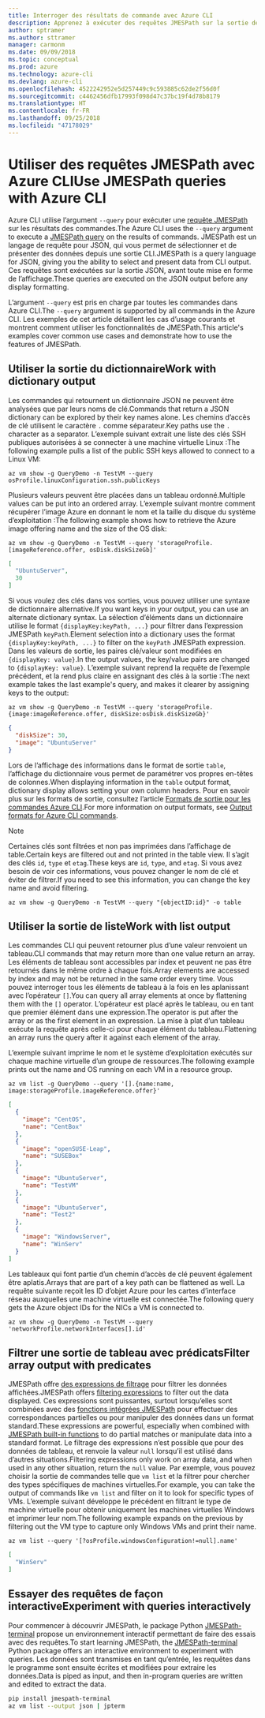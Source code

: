```yaml
---
title: Interroger des résultats de commande avec Azure CLI
description: Apprenez à exécuter des requêtes JMESPath sur la sortie des commandes Azure CLI.
author: sptramer
ms.author: sttramer
manager: carmonm
ms.date: 09/09/2018
ms.topic: conceptual
ms.prod: azure
ms.technology: azure-cli
ms.devlang: azure-cli
ms.openlocfilehash: 4522242952e5d257449c9c593885c62de2f56d0f
ms.sourcegitcommit: c4462456dfb17993f098d47c37bc19f4d78b8179
ms.translationtype: HT
ms.contentlocale: fr-FR
ms.lasthandoff: 09/25/2018
ms.locfileid: "47178029"
---
```

# <a name="use-jmespath-queries-with-azure-cli"></a><span data-ttu-id="b9ae8-103">Utiliser des requêtes JMESPath avec Azure CLI</span><span class="sxs-lookup"><span data-stu-id="b9ae8-103">Use JMESPath queries with Azure CLI</span></span> 

<span data-ttu-id="b9ae8-104">Azure CLI utilise l’argument `--query` pour exécuter une [requête JMESPath](http://jmespath.org) sur les résultats des commandes.</span><span class="sxs-lookup"><span data-stu-id="b9ae8-104">The Azure CLI uses the `--query` argument to execute a [JMESPath query](http://jmespath.org) on the results of commands.</span></span> <span data-ttu-id="b9ae8-105">JMESPath est un langage de requête pour JSON, qui vous permet de sélectionner et de présenter des données depuis une sortie CLI.</span><span class="sxs-lookup"><span data-stu-id="b9ae8-105">JMESPath is a query language for JSON, giving you the ability to select and present data from CLI output.</span></span> <span data-ttu-id="b9ae8-106">Ces requêtes sont exécutées sur la sortie JSON, avant toute mise en forme de l’affichage.</span><span class="sxs-lookup"><span data-stu-id="b9ae8-106">These queries are executed on the JSON output before any display formatting.</span></span>

<span data-ttu-id="b9ae8-107">L’argument `--query` est pris en charge par toutes les commandes dans Azure CLI.</span><span class="sxs-lookup"><span data-stu-id="b9ae8-107">The `--query` argument is supported by all commands in the Azure CLI.</span></span> <span data-ttu-id="b9ae8-108">Les exemples de cet article détaillent les cas d’usage courants et montrent comment utiliser les fonctionnalités de JMESPath.</span><span class="sxs-lookup"><span data-stu-id="b9ae8-108">This article's examples cover common use cases and demonstrate how to use the features of JMESPath.</span></span>

## <a name="work-with-dictionary-output"></a><span data-ttu-id="b9ae8-109">Utiliser la sortie du dictionnaire</span><span class="sxs-lookup"><span data-stu-id="b9ae8-109">Work with dictionary output</span></span>

<span data-ttu-id="b9ae8-110">Les commandes qui retournent un dictionnaire JSON ne peuvent être analysées que par leurs noms de clé.</span><span class="sxs-lookup"><span data-stu-id="b9ae8-110">Commands that return a JSON dictionary can be explored by their key names alone.</span></span> <span data-ttu-id="b9ae8-111">Les chemins d’accès de clé utilisent le caractère `.` comme séparateur.</span><span class="sxs-lookup"><span data-stu-id="b9ae8-111">Key paths use the `.` character as a separator.</span></span> <span data-ttu-id="b9ae8-112">L’exemple suivant extrait une liste des clés SSH publiques autorisées à se connecter à une machine virtuelle Linux :</span><span class="sxs-lookup"><span data-stu-id="b9ae8-112">The following example pulls a list of the public SSH keys allowed to connect to a Linux VM:</span></span>

```azurecli-interactive
az vm show -g QueryDemo -n TestVM --query osProfile.linuxConfiguration.ssh.publicKeys
```

<span data-ttu-id="b9ae8-113">Plusieurs valeurs peuvent être placées dans un tableau ordonné.</span><span class="sxs-lookup"><span data-stu-id="b9ae8-113">Multiple values can be put into an ordered array.</span></span> <span data-ttu-id="b9ae8-114">L’exemple suivant montre comment récupérer l’image Azure en donnant le nom et la taille du disque du système d’exploitation :</span><span class="sxs-lookup"><span data-stu-id="b9ae8-114">The following example shows how to retrieve the Azure image offering name and the size of the OS disk:</span></span>

```azurecli-interactive
az vm show -g QueryDemo -n TestVM --query 'storageProfile.[imageReference.offer, osDisk.diskSizeGb]'
```

```json
[
  "UbuntuServer",
  30
]
```

<span data-ttu-id="b9ae8-115">Si vous voulez des clés dans vos sorties, vous pouvez utiliser une syntaxe de dictionnaire alternative.</span><span class="sxs-lookup"><span data-stu-id="b9ae8-115">If you want keys in your output, you can use an alternate dictionary syntax.</span></span>  <span data-ttu-id="b9ae8-116">La sélection d’éléments dans un dictionnaire utilise le format `{displayKey:keyPath, ...}` pour filtrer dans l’expression JMESPath `keyPath`.</span><span class="sxs-lookup"><span data-stu-id="b9ae8-116">Element selection into a dictionary uses the format `{displayKey:keyPath, ...}` to filter on the `keyPath` JMESPath expression.</span></span> <span data-ttu-id="b9ae8-117">Dans les valeurs de sortie, les paires clé/valeur sont modifiées en `{displayKey: value}`.</span><span class="sxs-lookup"><span data-stu-id="b9ae8-117">In the output values, the key/value pairs are changed to `{displayKey: value}`.</span></span> <span data-ttu-id="b9ae8-118">L’exemple suivant reprend la requête de l’exemple précédent, et la rend plus claire en assignant des clés à la sortie :</span><span class="sxs-lookup"><span data-stu-id="b9ae8-118">The next example takes the last example's query, and makes it clearer by assigning keys to the output:</span></span>

```azurecli-interactive
az vm show -g QueryDemo -n TestVM --query 'storageProfile.{image:imageReference.offer, diskSize:osDisk.diskSizeGb}'
```

```json
{
  "diskSize": 30,
  "image": "UbuntuServer"
}
```

<span data-ttu-id="b9ae8-119">Lors de l’affichage des informations dans le format de sortie `table`, l’affichage du dictionnaire vous permet de paramétrer vos propres en-têtes de colonnes.</span><span class="sxs-lookup"><span data-stu-id="b9ae8-119">When displaying information in the `table` output format, dictionary display allows setting your own column headers.</span></span> <span data-ttu-id="b9ae8-120">Pour en savoir plus sur les formats de sortie, consultez l’article [Formats de sortie pour les commandes Azure CLI](/cli/azure/format-output-azure-cli).</span><span class="sxs-lookup"><span data-stu-id="b9ae8-120">For more information on output formats, see [Output formats for Azure CLI commands](/cli/azure/format-output-azure-cli).</span></span>

> [!NOTE]
> <span data-ttu-id="b9ae8-121">Certaines clés sont filtrées et non pas imprimées dans l’affichage de table.</span><span class="sxs-lookup"><span data-stu-id="b9ae8-121">Certain keys are filtered out and not printed in the table view.</span></span> <span data-ttu-id="b9ae8-122">Il s’agit des clés `id`, `type` et `etag`.</span><span class="sxs-lookup"><span data-stu-id="b9ae8-122">These keys are `id`, `type`, and `etag`.</span></span> <span data-ttu-id="b9ae8-123">Si vous avez besoin de voir ces informations, vous pouvez changer le nom de clé et éviter de filtrer.</span><span class="sxs-lookup"><span data-stu-id="b9ae8-123">If you need to see this information, you can change the key name and avoid filtering.</span></span>
>
> ```azurecli
> az vm show -g QueryDemo -n TestVM --query "{objectID:id}" -o table
> ```

## <a name="work-with-list-output"></a><span data-ttu-id="b9ae8-124">Utiliser la sortie de liste</span><span class="sxs-lookup"><span data-stu-id="b9ae8-124">Work with list output</span></span>

<span data-ttu-id="b9ae8-125">Les commandes CLI qui peuvent retourner plus d’une valeur renvoient un tableau.</span><span class="sxs-lookup"><span data-stu-id="b9ae8-125">CLI commands that may return  more than one value return an array.</span></span> <span data-ttu-id="b9ae8-126">Les éléments de tableau sont accessibles par index et peuvent ne pas être retournés dans le même ordre à chaque fois.</span><span class="sxs-lookup"><span data-stu-id="b9ae8-126">Array elements are accessed by index and may not be returned in the same order every time.</span></span> <span data-ttu-id="b9ae8-127">Vous pouvez interroger tous les éléments de tableau à la fois en les aplanissant avec l’opérateur `[]`.</span><span class="sxs-lookup"><span data-stu-id="b9ae8-127">You can query all array elements at once by flattening them with the `[]` operator.</span></span> <span data-ttu-id="b9ae8-128">L’opérateur est placé après le tableau, ou en tant que premier élément dans une expression.</span><span class="sxs-lookup"><span data-stu-id="b9ae8-128">The operator is put after the array or as the first element in an expression.</span></span> <span data-ttu-id="b9ae8-129">La mise à plat d’un tableau exécute la requête après celle-ci pour chaque élément du tableau.</span><span class="sxs-lookup"><span data-stu-id="b9ae8-129">Flattening an array runs the query after it against each element of the array.</span></span>

<span data-ttu-id="b9ae8-130">L’exemple suivant imprime le nom et le système d’exploitation exécutés sur chaque machine virtuelle d’un groupe de ressources.</span><span class="sxs-lookup"><span data-stu-id="b9ae8-130">The following example prints out the name and OS running on each VM in a resource group.</span></span>

```azurecli-interactive
az vm list -g QueryDemo --query '[].{name:name, image:storageProfile.imageReference.offer}'
```

```json
[
  {
    "image": "CentOS",
    "name": "CentBox"
  },
  {
    "image": "openSUSE-Leap",
    "name": "SUSEBox"
  },
  {
    "image": "UbuntuServer",
    "name": "TestVM"
  },
  {
    "image": "UbuntuServer",
    "name": "Test2"
  },
  {
    "image": "WindowsServer",
    "name": "WinServ"
  }
]
```

<span data-ttu-id="b9ae8-131">Les tableaux qui font partie d’un chemin d’accès de clé peuvent également être aplatis.</span><span class="sxs-lookup"><span data-stu-id="b9ae8-131">Arrays that are part of a key path can be flattened as well.</span></span> <span data-ttu-id="b9ae8-132">La requête suivante reçoit les ID d’objet Azure pour les cartes d’interface réseau auxquelles une machine virtuelle est connectée.</span><span class="sxs-lookup"><span data-stu-id="b9ae8-132">The following query gets the Azure object IDs for the NICs a VM is connected to.</span></span>

```azurecli-interactive
az vm show -g QueryDemo -n TestVM --query 'networkProfile.networkInterfaces[].id'
```

## <a name="filter-array-output-with-predicates"></a><span data-ttu-id="b9ae8-133">Filtrer une sortie de tableau avec prédicats</span><span class="sxs-lookup"><span data-stu-id="b9ae8-133">Filter array output with predicates</span></span>

<span data-ttu-id="b9ae8-134">JMESPath offre [des expressions de filtrage](http://jmespath.org/specification.html#filterexpressions) pour filtrer les données affichées.</span><span class="sxs-lookup"><span data-stu-id="b9ae8-134">JMESPath offers [filtering expressions](http://jmespath.org/specification.html#filterexpressions) to filter out the data displayed.</span></span> <span data-ttu-id="b9ae8-135">Ces expressions sont puissantes, surtout lorsqu’elles sont combinées avec des [fonctions intégrées JMESPath](http://jmespath.org/specification.html#built-in-functions) pour effectuer des correspondances partielles ou pour manipuler des données dans un format standard.</span><span class="sxs-lookup"><span data-stu-id="b9ae8-135">These expressions are powerful, especially when combined with [JMESPath built-in functions](http://jmespath.org/specification.html#built-in-functions) to do partial matches or manipulate data into a standard format.</span></span> <span data-ttu-id="b9ae8-136">Le filtrage des expressions n’est possible que pour des données de tableau, et renvoie la valeur `null` lorsqu’il est utilisé dans d’autres situations.</span><span class="sxs-lookup"><span data-stu-id="b9ae8-136">Filtering expressions only work on array data, and when used in any other situation, return the `null` value.</span></span> <span data-ttu-id="b9ae8-137">Par exemple, vous pouvez choisir la sortie de commandes telle que `vm list` et la filtrer pour chercher des types spécifiques de machines virtuelles.</span><span class="sxs-lookup"><span data-stu-id="b9ae8-137">For example, you can take the output of commands like `vm list` and filter on it to look for specific types of VMs.</span></span> <span data-ttu-id="b9ae8-138">L’exemple suivant développe le précédent en filtrant le type de machine virtuelle pour obtenir uniquement les machines virtuelles Windows et imprimer leur nom.</span><span class="sxs-lookup"><span data-stu-id="b9ae8-138">The following example expands on the previous by filtering out the VM type to capture only Windows VMs and print their name.</span></span>

```azurecli-interactive
az vm list --query '[?osProfile.windowsConfiguration!=null].name'
```

```json
[
  "WinServ"
]
```

## <a name="experiment-with-queries-interactively"></a><span data-ttu-id="b9ae8-139">Essayer des requêtes de façon interactive</span><span class="sxs-lookup"><span data-stu-id="b9ae8-139">Experiment with queries interactively</span></span>

<span data-ttu-id="b9ae8-140">Pour commencer à découvrir JMESPath, le package Python [JMESPath-terminal](https://github.com/jmespath/jmespath.terminal) propose un environnement interactif permettant de faire des essais avec des requêtes.</span><span class="sxs-lookup"><span data-stu-id="b9ae8-140">To start learning JMESPath, the [JMESPath-terminal](https://github.com/jmespath/jmespath.terminal) Python package offers an interactive environment to experiment with queries.</span></span> <span data-ttu-id="b9ae8-141">Les données sont transmises en tant qu’entrée, les requêtes dans le programme sont ensuite écrites et modifiées pour extraire les données.</span><span class="sxs-lookup"><span data-stu-id="b9ae8-141">Data is piped as input, and then in-program queries are written and edited to extract the data.</span></span>

```bash
pip install jmespath-terminal
az vm list --output json | jpterm
```

